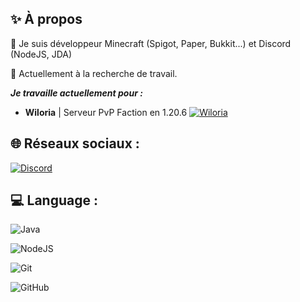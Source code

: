 ## ✨ À propos

🔭 Je suis développeur Minecraft (Spigot, Paper, Bukkit...) et Discord (NodeJS, JDA)

🤔 Actuellement à la recherche de travail.

***Je travaille actuellement pour :***

- **Wiloria** | Serveur PvP Faction en 1.20.6 [![Wiloria](https://img.shields.io/badge/Discord-%237289DA.svg?logo=discord&logoColor=white)]([https://discord.com/users/957207055838638111](https://discord.gg/Fmv5CTRTDg))



## 🌐 Réseaux sociaux :

[![Discord](https://img.shields.io/badge/Discord-%237289DA.svg?logo=discord&logoColor=white)](https://discord.com/users/957207055838638111)

## 💻 Language :

![Java](https://img.shields.io/badge/java-%23ED8B00.svg?style=for-the-badge&logo=openjdk&logoColor=white) 

![NodeJS](https://img.shields.io/badge/node.js-6DA55F?style=for-the-badge&logo=node.js&logoColor=white) 

![Git](https://img.shields.io/badge/git-%23F05033.svg?style=for-the-badge&logo=git&logoColor=white) 

![GitHub](https://img.shields.io/badge/github-%23121011.svg?style=for-the-badge&logo=github&logoColor=white) 

